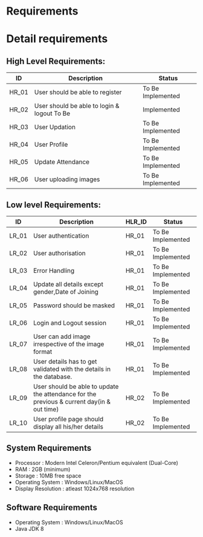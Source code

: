# Requirements
<!-- ## Introduction


## Research

## Cost and Features

## SWOT Analysis

## 4W's and 1H
### Who

### What
### When
### Where
### How


 ### Ageing Factor
 -->

# Detail requirements
## High Level Requirements:

|      ID          |Description                          |Status                         |
|----------------|-------------------------------|-----------------------------|
|HR_01|User should be able to register |To Be Implemented|
|HR_02|User should be able to login & logout To Be |Implemented|
|HR_03|User Updation|To Be Implemented|
|HR_04|User Profile|To Be Implemented|
|HR_05|Update Attendance|To Be Implemented|
|HR_06|User uploading images|To Be Implemented|





##  Low level Requirements:
|      ID          |Description                          |  HLR_ID  |Status               |
|----------------|-------------------------------|----------|-----------------------------|
|LR_01|User authentication|HR_01|To Be Implemented|
|LR_02|User authorisation|HR_01|To Be Implemented|
|LR_03|Error Handling|HR_01|To Be Implemented|
|LR_04|Update all details except gender,Date of Joining |HR_01|To Be Implemented|
|LR_05|Password should be masked|HR_01|To Be Implemented|
|LR_06|Login and Logout session|HR_01|To Be Implemented|
|LR_07|User can add image irrespective of the image format|HR_01|To Be Implemented|
|LR_08|User details has to get validated with the details in the database.|HR_01|To Be Implemented|
|LR_09|User should be able to update the attendance for the previous & current day(in & out time)|HR_02|To Be Implemented|
|LR_10|User profile page should display all his/her details|HR_02|To Be Implemented|

<!-- # Table Stucture

## Employee Table

## -->


<!-- | -->



## System Requirements
* Processor : Modern Intel Celeron/Pentium equivalent (Dual-Core)
* RAM : 2GB (minimum)
* Storage : 10MB free space
* Operating System : Windows/Linux/MacOS
* Display Resolution : atleast 1024x768 resolution

## Software Requirements
* Operating System : Windows/Linux/MacOS
* Java JDK 8
